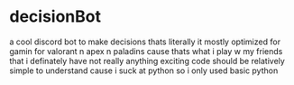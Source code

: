 # decisionBot
a cool discord bot to make decisions
thats literally it
mostly optimized for gamin for valorant n apex n paladins cause thats what i play w my friends that i definately have
not really anything exciting
code should be relatively simple to understand cause i suck at python so i only used basic python
